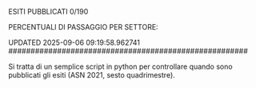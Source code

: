 ESITI PUBBLICATI 0/190 

PERCENTUALI DI PASSAGGIO PER SETTORE:

UPDATED 2025-09-06 09:19:58.962741
###################################################### 

Si tratta di un semplice script in python per controllare quando sono pubblicati gli esiti (ASN 2021, sesto quadrimestre).

